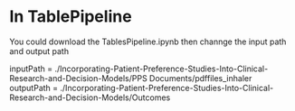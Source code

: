 # In TablePipeline
You could download the TablesPipeline.ipynb then channge the input path and output path


inputPath = ./Incorporating-Patient-Preference-Studies-Into-Clinical-Research-and-Decision-Models/PPS Documents/pdffiles_inhaler
outputPath = ./Incorporating-Patient-Preference-Studies-Into-Clinical-Research-and-Decision-Models/Outcomes
